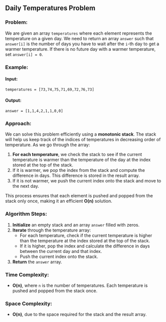 ## Daily Temperatures Problem

### Problem:
We are given an array `temperatures` where each element represents the temperature on a given day. We need to return an array `answer` such that `answer[i]` is the number of days you have to wait after the `i`-th day to get a warmer temperature. If there is no future day with a warmer temperature, set `answer[i] = 0`.

### Example:
#### Input:
    temperatures = [73,74,75,71,69,72,76,73]
#### Output:
    answer = [1,1,4,2,1,1,0,0]

### Approach:

We can solve this problem efficiently using a **monotonic stack**. The stack will help us keep track of the indices of temperatures in decreasing order of temperature. As we go through the array:

1. **For each temperature**, we check the stack to see if the current temperature is warmer than the temperature of the day at the index stored at the top of the stack.
2. If it is warmer, we pop the index from the stack and compute the difference in days. This difference is stored in the result array.
3. If it is not warmer, we push the current index onto the stack and move to the next day.

This process ensures that each element is pushed and popped from the stack only once, making it an efficient **O(n)** solution.

### Algorithm Steps:
1. **Initialize** an empty stack and an array `answer` filled with zeros.
2. **Iterate** through the temperature array:
   - For each temperature, check if the current temperature is higher than the temperature at the index stored at the top of the stack.
   - If it is higher, pop the index and calculate the difference in days between the current day and that index.
   - Push the current index onto the stack.
3. **Return** the `answer` array.

### Time Complexity:
- **O(n)**, where `n` is the number of temperatures. Each temperature is pushed and popped from the stack once.

### Space Complexity:
- **O(n)**, due to the space required for the stack and the result array.
